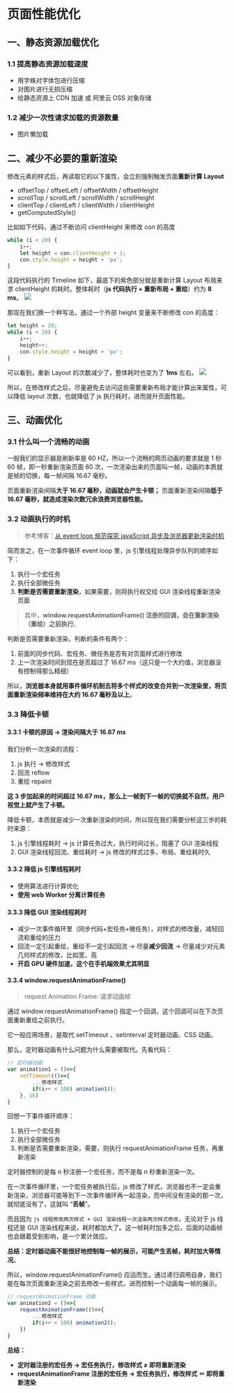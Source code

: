 # 页面性能优化

## 一、静态资源加载优化

### 1.1 提高静态资源加载速度
- 用字蛛对字体包进行压缩
- 对图片进行无损压缩
- 给静态资源上 CDN 加速 或 阿里云 OSS 对象存储
### 1.2 减少一次性请求加载的资源数量
- 图片懒加载


## 二、减少不必要的重新渲染

修改元素的样式后，再读取它的以下属性，会立刻强制触发页面**重新计算 Layout**
- offsetTop / offsetLeft / offsetWidth / offsetHeight
- scrollTop / scrollLeft / scrollWidth / scrollHeight
- clientTop / clientLeft / clientWidth / clientHeight
- getComputedStyle()

比如如下代码，通过不断访问 clientHeight 来修改 con 的高度
```js
while (i < 20) {
	i++;
	let height = con.clientHeight + 1;
	con.style.height = height + 'px'; 
}
```
这段代码执行的 Timeline 如下，最底下的紫色部分就是重新计算 Layout 布局来求 clientHeight 的耗时。整体耗时（**js 代码执行 + 重新布局 + 重绘**）约为 **8 ms**。
![](https://s3.ax1x.com/2021/02/10/yw9HsJ.png)



那现在我们换一个种写法，通过一个外部 height 变量来不断修改 con 的高度：

```js
let height = 20;
while (i < 20) {
	i++;
	height++;
	con.style.height = height + 'px'; 
}
```
可以看到，重新 Layout 的次数减少了，整体耗时也变为了 **1ms** 左右。
![](https://s3.ax1x.com/2021/02/10/ywCAot.png)



所以，在修改样式之后，尽量避免去访问这些需要重新布局才能计算出来属性，可以降低 layout 次数，也就降低了 js 执行耗时，进而提升页面性能。


## 三、动画优化

### 3.1 什么叫一个流畅的动画
一般我们的显示器是刷新率是 60 HZ，所以一个流畅的网页动画的要求就是 1 秒 60 帧，即一秒重新渲染页面 60 次，一次渲染出来的页面叫一帧，动画的本质就是帧的切换，每一帧间隔 16.67 毫秒。

页面重新渲染间隔**大于 16.67 毫秒，动画就会产生卡顿；**
页面重新渲染间隔**低于 16.67 毫秒，就造成渲染次数冗余浪费浏览器性能。**

### 3.2 动画执行的时机
> 参考博客：[从 event loop 规范探究 javaScript 异步及浏览器更新渲染时机](https://github.com/aooy/blog/issues/5)

简而言之，在一次事件循环 event loop 里，js 引擎线程处理异步队列的顺序如下：
1. 执行一个宏任务
2. 执行全部微任务
3. **判断是否需要重新渲染**，如果需要，则将执行权交给 GUI 渲染线程重新渲染页面
> 其中，**window.requestAnimationFrame() 注册的回调，会在重新渲染（重绘）之前执行**。

判断是否需要重新渲染，判断的条件有两个：
1. 前面的同步代码、宏任务、微任务是否有对页面样式进行修改
2. 上一次渲染时间到现在是否超过了 16.67 ms（这只是一个大约值，浏览器没有控制得那么精细）

所以，**浏览器本身就用事件循环机制去将多个样式的改变合并到一次渲染里，将页面重新渲染频率维持在大约 16.67 毫秒及以上**。

### 3.3 降低卡顿

#### 3.3.1 卡顿的原因 → 渲染间隔大于 16.67 ms

我们分析一次渲染的流程：
1. js 执行 → 修改样式
2. 回流 reflow
3. 重绘 repaint

**这 3 步加起来的时间超过 16.67 ms，那么上一帧到下一帧的切换就不自然，用户视觉上就产生了卡顿。**

降低卡顿，本质就是减少一次重新渲染的时间，所以现在我们需要分析这三步的耗时来源：
1. js 引擎线程耗时 → js 计算任务过大，执行时间过长，阻塞了 GUI 渲染线程
2. GUI 渲染线程回流、重绘耗时 → js 修改的样式过多，布局、重绘耗时久

#### 3.3.2 降低 js 引擎线程耗时
- 使用算法进行计算优化
- **使用 web Worker 分离计算任务**

#### 3.3.3 降低 GUI 渲染线程耗时
- 减少一次事件循环里（同步代码+宏任务+微任务），对样式的修改量，减轻回流和重绘的压力
- 回流一定引起重绘，重绘不一定引起回流 → 尽量**减少回流** → 尽量减少对元素几何样式的修改，比如宽、高
- **开启 GPU 硬件加速，这个在手机端效果尤其明显**

#### 3.3.4 window.requestAnimationFrame()
> request Animation Frame: 请求动画帧

通过 window.requestAnimationFrame() 指定一个回调，这个回调可以在下次页面重新重绘之前执行。

它一般应用场景，是取代 setTimeout 、setinterval 定时器动画、CSS 动画。

那么，定时器动画有什么问题为什么需要被取代。先看代码：
```js
// 定时器动画
var animation1 = ()=>{
	setTimeout(()=>{
		...修改样式
		if(i++ < 100) animation1();
    }, 16)
}
```
回想一下事件循环顺序：
1. 执行一个宏任务
2. 执行全部微任务
3. 判断是否需要重新渲染，需要，则执行 requestAnimationFrame 任务，再重新渲染

定时器控制的是每 n 秒注册一个宏任务，而不是每 n 秒重新渲染一次。

在一次事件循环里，一个宏任务被执行后，js 修改了样式，浏览器也不一定会重新渲染，浏览器可能等到下一次事件循环再一起渲染，而中间没有渲染的那一次，就彻底没有了，这就叫 “**丢帧**”。

而且因为 `js 线程修改两次样式 + GUI 渲染线程一次渲染两次样式修改`，无论对于 js 线程还是 GUI 渲染线程来说，耗时都加大了。这一帧耗时加多之后，后面的动画帧也会跟着受到影响，是一个累计效应。

**总结：定时器动画不能很好地控制每一帧的展示，可能产生丢帧，耗时加大等情况**。

所以，window.requestAnimationFrame() 应运而生。通过递归调用自身，我们能在每次页面重新渲染之前去修改一些样式，进而控制一个动画每一帧的展示。
```js
// requestAnimationFrame 动画
var animation2 = ()=>{
	requestAnimationFrame(()=>{
		...修改样式
		if(i++ < 100) animation2();	
    })
}
```

**总结：**
- **定时器注册的宏任务  →  宏任务执行，修改样式 ≠ 即将重新渲染**
- **requestAnimationFrame 注册的宏任务  →  宏任务执行，修改样式 ＝ 即将重新渲染**


